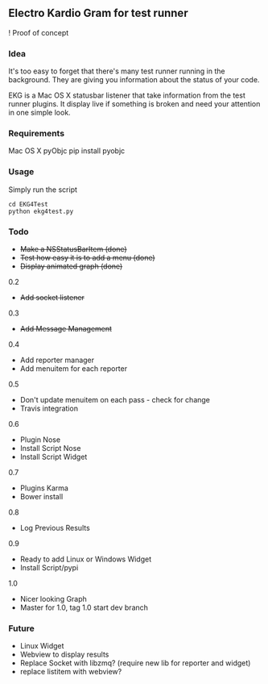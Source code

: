 ## Electro Kardio Gram for test runner

! Proof of concept

### Idea

It's too easy to forget that there's many test runner running in the background. They are giving you information about the status of your code.

EKG is a Mac OS X statusbar listener that take information from the test runner plugins. It display live if something is broken and need your attention in one simple look.

### Requirements

Mac OS X
pyObjc
    pip install pyobjc

### Usage

Simply run the script

    cd EKG4Test
    python ekg4test.py

### Todo

* ~~Make a NSStatusBarItem (done)~~
* ~~Test how easy it is to add a menu (done)~~
* ~~Display animated graph (done)~~

0.2

* ~~Add socket listener~~

0.3

* ~~Add Message Management~~

0.4

* Add reporter manager
* Add menuitem for each reporter

0.5

* Don't update menuitem on each pass - check for change
* Travis integration

0.6 

* Plugin Nose
* Install Script Nose
* Install Script Widget

0.7

* Plugins Karma
* Bower install

0.8

* Log Previous Results

0.9

* Ready to add Linux or Windows Widget
* Install Script/pypi

1.0

* Nicer looking Graph
* Master for 1.0, tag 1.0 start dev branch


### Future

* Linux Widget
* Webview to display results
* Replace Socket with libzmq? (require new lib for reporter and widget)
* replace listitem with webview?


